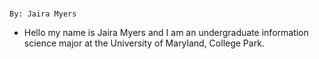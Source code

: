 #  

    By: Jaira Myers

 * Hello my name is Jaira Myers and I am an undergraduate information science
   major at the University of Maryland, College Park.
   <br/>





